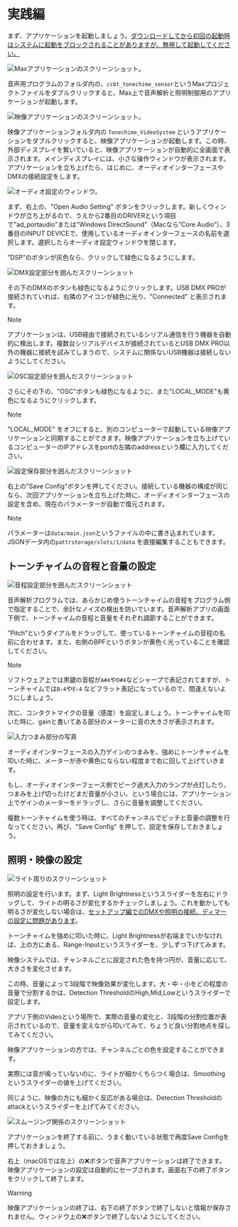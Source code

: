# 実践編

まず、アプリケーションを起動しましょう。[ダウンロードしてから初回の起動時はシステムに起動をブロックされることがありますが、無視して起動してください。](../Troubleshooting/index.md#_2)

![Maxアプリケーションのスクリーンショット。]()

音声用プログラムのフォルダ内の、`ccbt_tonechime_sensor`というMaxプロジェクトファイルをダブルクリックすると、Max上で音声解析と照明制御用のアプリケーションが起動します。

![映像アプリケーションのスクリーンショット。]()

映像アプリケーションフォルダ内の `Tonechime_VideoSystem`
というアプリケーションをダブルクリックすると、映像アプリケーションが起動します。この時、外部ディスプレイを繋いでいると、映像アプリケーションが自動的に全画面で表示されます。メインディスプレイには、小さな操作ウィンドウが表示されます。
アプリケーションを立ち上げたら、はじめに、オーディオインターフェースやDMXの接続設定をします。

![オーディオ設定のウィンドウ。]()

まず、右上の、"Open Audio Setting"
ボタンをクリックします。新しくウィンドウが立ち上がるので、うえから2番目のDRIVERという項目で”ad_portaudio”または"Windows
DirectSound"（Macなら”Core Audio”）、3番目のINPUT DEVICEで、使用しているオーディオインターフェースの名前を選択します。選択したらオーディオ設定ウィンドウを閉じます。

”DSP”のボタンが灰色なら、クリックして緑色になるようにします。

![DMX設定部分を囲んだスクリーンショット]()

その下のDMXのボタンも緑色になるようにクリックします。USB DMX PROが接続されていれば、右隣のアイコンが緑色に光り、"Connected"
と表示されます。

> [!NOTE]
> アプリケーションは、USB経由で接続されているシリアル通信を行う機器を自動的に検出します。複数台シリアルデバイスが接続されているとUSB
> DMX PRO以外の機器に接続を試みてしまうので、システムに関係ないUSB機器は接続しないようにしてください。

![OSC設定部分を囲んだスクリーンショット]()

さらにその下の、"OSC"ボタンも緑色になるように、また"LOCAL_MODE"も黄色になるようにクリックします。

> [!NOTE]
> "LOCAL_MODE"
> をオフにすると、別のコンピューターで起動している映像アプリケーションと同期することができます。映像アプリケーションを立ち上げているコンピューターのIPアドレスをportの左隣のaddressという欄に入力してください。

![設定保存部分を囲んだスクリーンショット]()

右上の”Save Config”ボタンを押してください。接続している機器の構成が同じなら、次回アプリケーションを立ち上げた時に、オーディオインターフェースの設定を含め、現在のパラメーターが自動で復元されます。

> [!NOTE]
> パラメーターは`data/main.json`というファイルの中に書き込まれています。JSONデータ内の`pattrstorage/slots/1/data`
> を直接編集することもできます。

## トーンチャイムの音程と音量の設定

![音程設定部分を囲んだスクリーンショット]()

音声解析プログラムでは、あらかじめ使うトーンチャイムの音程をプログラム側で指定することで、余計なノイズの検出を防いでいます。音声解析アプリの画面下側で、トーンチャイムの音程と音量をそれぞれ調節することができます。

”Pitch”というダイアルをドラッグして、使っているトーンチャイムの音程の名前に合わせます。また、右側のBPFというボタンが黄色く光っていることを確認してください。

> [!NOTE]
> ソフトウェア上では黒鍵の音程が`A#4`や`D#4`などシャープで表記されてますが、トーンチャイムでは`B♭4`や`E♭4`
> などフラット表記になっているので、間違えないようにしましょう。

次に、コンタクトマイクの音量（感度）を設定しましょう。トーンチャイムを叩いた時に、gainと書いてある部分のメーターに音の大きさが表示されます。

![入力つまみ部分の写真]()

オーディオインターフェースの入力ゲインのつまみを、強めにトーンチャイムを叩いた時に、メーターが赤や黄色にならない程度まで右に回して上げていきます。

もし、オーディオインターフェース側でピーク過大入力のランプが点灯したり、つまみを上げ切ったけどまだ音量が小さい、という場合には、アプリケーション上でゲインのメーターをドラッグし、さらに音量を調整してください。

複数トーンチャイムを使う時は、すべてのチャンネルでピッチと音量の調整を行なってください。再び、"Save Config"
を押して、設定を保存しておきましょう。

## 照明・映像の設定

![ライト周りのスクリーンショット]()

照明の設定を行います。まず、Light
Brightnessというスライダーを左右にドラッグして、ライトの明るさが変化するかチェックしましょう。これを動かしても明るさが変化しない場合は、[セットアップ編でのDMXや照明の接続、ディマーの設定に問題があります](../Troubleshooting/index.md#_7)。

トーンチャイムを強めに叩いた時に、Light Brightnessが右端までいかなければ、上の方にある、Range-Inputというスライダーを、少しずつ下げてみます。

映像システムでは、チャンネルごとに設定された色を持つ円が、音量に応じて、大きさを変化させます。

この時、音量によって3段階で映像効果が変化します。大・中・小をどの程度の音量で分割するかは、Detection
ThresholdのHigh,Mid,Lowというスライダーで設定します。

アプリ下側のVideoという場所で、実際の音量の変化と、3段階の分割位置が表示されているので、音量を変えながら叩いてみて、ちょうど良い分割地点を探してみてください。

映像アプリケーションの方では、チャンネルごとの色を設定することができます。

実際には音が鳴っていないのに、ライトが細かくちらつく場合は、Smoothingというスライダーの値を上げてください。

同じように、映像の方にも細かく反応がある場合は、Detection Thresholdのattackというスライダーを上げてみてください。

![スムージング関係のスクリーンショット]()

アプリケーションを終了する前に、うまく動いている状態で再度Save Configを押しておきましょう。

右上（macOSでは左上）の❌ボタンで音声アプリケーションは終了できます。映像アプリケーションの設定は自動的にセーブされます。画面右下の終了ボタンをクリックして終了します。

> [!WARNING]
> 映像アプリケーションの終了は、右下の終了ボタンで終了しないと情報が保存されません。ウィンドウ上の❌ボタンで終了しないようにしてください。